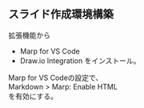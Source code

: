  ## スライド作成環境構築
拡張機能から  
- Marp for VS Code
- Draw.io Integration
をインストール。  

Marp for VS Codeの設定で、  
Markdown > Marp: Enable HTML  
を有効にする。